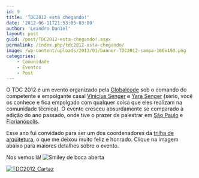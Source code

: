 ```yaml
---
id: 9
title: 'TDC2012 está chegando!'
date: '2012-06-11T21:53:05-03:00'
author: 'Leandro Daniel'
layout: post
guid: /post/TDC2012-esta-chegando!.aspx
permalink: /index.php/tdc2012-esta-chegando/
image: /wp-content/uploads/2013/01/banner-TDC2012-sampa-180x150.png
categories:
    - Comunidade
    - Eventos
    - Post
---
```


O TDC 2012 é um evento organizado pela [Globalcode](http://www.globalcode.com.br/) sob o comando do competente e empolgante casal [Vinicius Senger](http://twitter.com/vsenger) e [Yara Senger](http://twitter.com/yarasenger) (sério, você os conhece e fica empolgado com qualquer coisa que eles realizam na comunidade técnica). O evento cresceu absurdamente se comparado à edição do ano passado, onde tive o prazer de palestrar em [São Paulo](http://www.leandrodaniel.com/post/TDC2011-esta-chegando) e [Florianópolis](http://www.leandrodaniel.com/post/TDC2011-Floripa-esta-chegando!).

Esse ano fui convidado para ser um dos coordenadores da [trilha de arquitetura](http://www.thedevelopersconference.com.br/tdc/2012/saopaulo/trilha-arquitetura#coordenadores), o que me deixou muito feliz e honrado. Clique na imagem abaixo para maiores detalhes sobre o evento.

Nos vemos lá! ![Smiley de boca aberta](http://leandrodaniel.com/pics/wlEmoticon-openmouthedsmile_2.png)

[![TDC2012_Cartaz](http://leandrodaniel.com/pics/TDC2012_Cartaz_1.png "TDC2012_Cartaz")](http://www.thedevelopersconference.com.br/tdc/2012/index.html#geral)